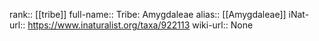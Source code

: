 

rank:: [[tribe]]
full-name:: Tribe: Amygdaleae
alias:: [[Amygdaleae]]
iNat-url:: https://www.inaturalist.org/taxa/922113
wiki-url:: None